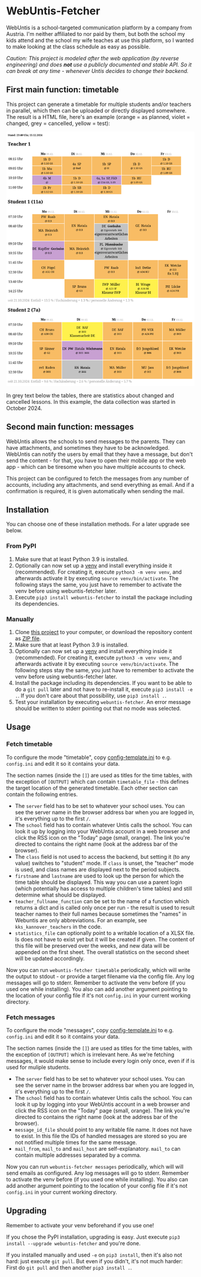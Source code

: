 # WebUntis-Fetcher

WebUntis is a school-targeted communication platform by a company from Austria. I'm neither
affiliated to nor paid by them, but both the school my kids attend and the school my wife teaches
at use this platform, so I wanted to make looking at the class schedule as easy as possible.

*Caution: This project is modeled after the web application (by reverse engineering) and does
**not** use a publicly documented and stable API. So it can break at any time - 
whenever Untis decides to change their backend.*

## First main function: timetable

This project can generate a timetable for multiple students and/or teachers in parallel,
which then can be uploaded or directly displayed somewhere. The result is a HTML file,
here's an example (orange = as planned, violet = changed, grey = cancelled, yellow = test):

![example timetable](doc/example-timetable.png)

In grey text below the tables, there are statistics about changed and cancelled lessons.
In this example, the data collection was started in October 2024.

## Second main function: messages

WebUntis allows the schools to send messages to the parents. They can have attachments,
and sometimes they have to be acknowledged. WebUntis can notify the users by email that
they have a message, but don't send the content - for that, you have to open their mobile
app or the web app - which can be tiresome when you have multiple accounts to check.

This project can be configured to fetch the messages from any number of accounts,
including any attachments, and send everything as email. And if a confirmation is
required, it is given automatically when sending the mail.

## Installation

You can choose one of these installation methods. For a later upgrade see below.

### From PyPI

1. Make sure that at least Python 3.9 is installed.
2. Optionally can now set up a [venv](https://docs.python.org/3/library/venv.html) and install
   everything inside it (recommended). For creating it, execute `python3 -m venv venv`, and
   afterwards activate it by executing `source venv/bin/activate`. 
   The following stays the same, you just have to remember to activate the venv before 
   using webuntis-fetcher later.
3. Execute `pip3 install webuntis-fetcher` to install the package including its dependencies.

### Manually

1. Clone [this project](https://github.com/mathisdt/webuntis-fetcher.git) to your computer,
   or download the repository content as
   [ZIP file](https://github.com/mathisdt/webuntis-fetcher/archive/refs/heads/master.zip). 
2. Make sure that at least Python 3.9 is installed.
3. Optionally can now set up a [venv](https://docs.python.org/3/library/venv.html) and install
   everything inside it (recommended). For creating it, execute `python3 -m venv venv`, and
   afterwards activate it by executing `source venv/bin/activate`. 
   The following steps stay the same, you just have to remember to activate the venv before 
   using webuntis-fetcher later.
4. Install the package including its dependencies. If you want to be able to do a `git pull`
   later and not have to re-install it, execute `pip3 install -e .`.
   If you don't care about that possibility, use `pip3 install .`.
5. Test your installation by executing `webuntis-fetcher`. An error message should be written
   to stderr pointing out that no mode was selected.

## Usage

### Fetch timetable

To configure the mode "timetable", copy 
[config-template.ini](https://raw.githubusercontent.com/mathisdt/webuntis-fetcher/refs/heads/master/config-template.ini)
to e.g. `config.ini` and edit it so it contains your data.

The section names (inside the `[]`) are used as titles for the time tables,
with the exception of `[OUTPUT]` which can contain `timetable_file` - this defines the target
location of the generated timetable. Each other section can contain the following entries.

- The `server` field has to be set to whatever your school uses. You can see the server
  name in the browser address bar when you are logged in, it's everything up to the first `/`. 
- The `school` field has to contain whatever Untis calls the school. You can look it up
  by logging into your WebUntis account in a web browser and click the RSS icon on the
  "Today" page (small, orange). The link you're directed to contains the right name
  (look at the address bar of the browser).
- The `class` field is not used to access the backend, but setting it (to any value)
  switches to "student" mode. If `class` is unset, the "teacher" mode is used, and class
  names are displayed next to the period subjects.
- `firstname` and `lastname` are used to look up the person for which the time table should
  be displayed. This way you can use a parent login (which potentially has access to multiple
  children's time tables) and still determine what should be displayed.
- `teacher_fullname_function` can be set to the name of a function which returns a dict
  and is called only once per run - the result is used to result teacher names to
  their full names because sometimes the "names" in Webuntis are only abbreviations.
  For an example, see `kks_kannover_teachers` in the code.
- `statistics_file` can optionally point to a writable location of a XLSX file. Is does not 
  have to exist yet but it will be created if given. The content of this file will be
  preserved over the weeks, and new data will be appended on the first sheet. The overall
  statistics on the second sheet will be updated accordingly.

Now you can run `webuntis-fetcher timetable` periodically, which will write the output to
stdout - or provide a target filename via the config file. Any log messages will go to
stderr. Remember to activate the venv before (if you used one while installing).
You also can add another argument pointing to the location of your config file
if it's not `config.ini` in your current working directory.

### Fetch messages

To configure the mode "messages", copy 
[config-template.ini](https://raw.githubusercontent.com/mathisdt/webuntis-fetcher/refs/heads/master/config-template.ini)
to e.g. `config.ini` and edit it so it contains your data.

The section names (inside the `[]`) are used as titles for the time tables,
with the exception of `[OUTPUT]` which is irrelevant here. As we're fetching messages,
it would make sense to include every login only once, even if if is used for muliple students.

- The `server` field has to be set to whatever your school uses. You can see the server
  name in the browser address bar when you are logged in, it's everything up to the first `/`. 
- The `school` field has to contain whatever Untis calls the school. You can look it up
  by logging into your WebUntis account in a web browser and click the RSS icon on the
  "Today" page (small, orange). The link you're directed to contains the right name
  (look at the address bar of the browser).
- `message_id_file` should point to any writable file name. It does not have
  to exist. In this file the IDs of handled messages are stored so you are not notified
  multiple times for the same message.
- `mail_from`, `mail_to` and `mail_host` are self-explanatory. `mail_to` can contain
  multiple addresses separated by a comma.

Now you can run `webuntis-fetcher messages` periodically, which will will send emails as
configured. Any log messages will go to stderr. Remember to activate the venv before
(if you used one while installing). You also can add another argument pointing to the
location of your config file if it's not `config.ini` in your current working directory.

## Upgrading

Remember to activate your venv beforehand if you use one!

If you chose the PyPI installation, upgrading is easy. Just execute
`pip3 install --upgrade webuntis-fetcher` and you're done.

If you installed manually and used `-e` on `pip3 install`, then it's also not hard: just
execute `git pull`. But even if you didn't, it's not much harder: First do `git pull`
and then another `pip3 install .`.
